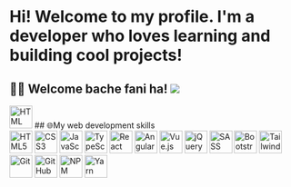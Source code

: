 # Hi! Welcome to my profile. I'm a developer who loves learning and building cool projects! 
## 👨‍💻 Welcome bache fani ha! <img src="https://readme-typing-svg.herokuapp.com?font=Fira+Code&size=24&duration=4000&pause=1000&color=F75C7E&center=true&vCenter=true&width=500&lines=Welcome+to+my+profile!;Cool+projects+are+on+the+way!;@Coding+_+TCC;" />
<img src="https://cdn.jsdelivr.net/npm/simple-icons@v5/icons/html5.svg" width="40" height="40" alt="HTML" />
## 🌐My web development skills <div> <!-- زبان‌های برنامه‌نویسی اصلی --> <img src="https://cdn.jsdelivr.net/npm/simple-icons@v5/icons/html5.svg" width="40" height="40" alt="HTML5" style="fill:#E34F26;" /> <img src="https://cdn.jsdelivr.net/npm/simple-icons@v5/icons/css3.svg" width="40" height="40" alt="CSS3" style="fill:#1572B6;" /> <img src="https://cdn.jsdelivr.net/npm/simple-icons@v5/icons/javascript.svg" width="40" height="40" alt="JavaScript" style="fill:#F7DF1E;" /> <img src="https://cdn.jsdelivr.net/npm/simple-icons@v5/icons/typescript.svg" width="40" height="40" alt="TypeScript" style="fill:#3178C6;" /> <!-- فریم‌ورک‌ها و کتابخانه‌های جاوااسکریپت --> <img src="https://cdn.jsdelivr.net/npm/simple-icons@v5/icons/react.svg" width="40" height="40" alt="React" style="fill:#61DAFB;" /> <img src="https://cdn.jsdelivr.net/npm/simple-icons@v5/icons/angular.svg" width="40" height="40" alt="Angular" style="fill:#DD0031;" /> <img src="https://cdn.jsdelivr.net/npm/simple-icons@v5/icons/vue-dot-js.svg" width="40" height="40" alt="Vue.js" style="fill:#4FC08D;" /> <img src="https://cdn.jsdelivr.net/npm/simple-icons@v5/icons/jquery.svg" width="40" height="40" alt="jQuery" style="fill:#0769AD;" /> <!-- پیش‌پردازنده‌ها و ابزارهای CSS --> <img src="https://cdn.jsdelivr.net/npm/simple-icons@v5/icons/sass.svg" width="40" height="40" alt="SASS" style="fill:#CC6699;" /> <img src="https://cdn.jsdelivr.net/npm/simple-icons@v5/icons/bootstrap.svg" width="40" height="40" alt="Bootstrap" style="fill:#7952B3;" /> <img src="https://cdn.jsdelivr.net/npm/simple-icons@v5/icons/tailwindcss.svg" width="40" height="40" alt="TailwindCSS" style="fill:#06B6D4;" /> <!-- ابزارهای مرتبط با توسعه وب --> <img src="https://cdn.jsdelivr.net/npm/simple-icons@v5/icons/git.svg" width="40" height="40" alt="Git" style="fill:#F05032;" /> <img src="https://cdn.jsdelivr.net/npm/simple-icons@v5/icons/github.svg" width="40" height="40" alt="GitHub" style="fill:#181717;" /> <img src="https://cdn.jsdelivr.net/npm/simple-icons@v5/icons/npm.svg" width="40" height="40" alt="NPM" style="fill:#CB3837;" /> <img src="https://cdn.jsdelivr.net/npm/simple-icons@v5/icons/yarn.svg" width="40" height="40" alt="Yarn" style="fill:#2C8EBB;" /> 
